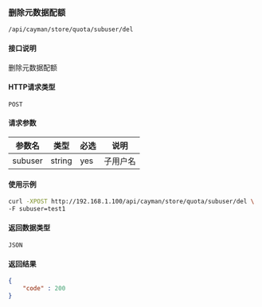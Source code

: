 ### 删除元数据配额
`/api/cayman/store/quota/subuser/del`

#### 接口说明
删除元数据配额 

#### HTTP请求类型
`POST`

#### 请求参数
|参数名|类型|必选|说明|
|--|--|--|--|
|subuser|string|yes|子用户名|

#### 使用示例
```sh
curl -XPOST http://192.168.1.100/api/cayman/store/quota/subuser/del \
-F subuser=test1
```

#### 返回数据类型
`JSON`

#### 返回结果
```json
{
    "code" : 200
}
```